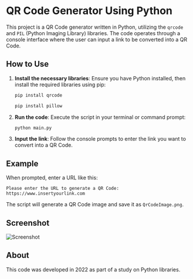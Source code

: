 # QR Code Generator Using Python

This project is a QR Code generator written in Python, utilizing the `qrcode` and `PIL` (Python Imaging Library) libraries. The code operates through a console interface where the user can input a link to be converted into a QR Code.

## How to Use

1. **Install the necessary libraries**:
   Ensure you have Python installed, then install the required libraries using pip:
   ```sh
   pip install qrcode
   ```
   ```sh
   pip install pillow
   ```

2. **Run the code**:
   Execute the script in your terminal or command prompt:
   ```sh
   python main.py
   ```

3. **Input the link**:
   Follow the console prompts to enter the link you want to convert into a QR Code.

## Example

When prompted, enter a URL like this:
```
Please enter the URL to generate a QR Code: https://www.insertyourlink.com
```

The script will generate a QR Code image and save it as `QrCodeImage.png`.

## Screenshot

![Screenshot](screenshot.png)

## About

This code was developed in 2022 as part of a study on Python libraries.
